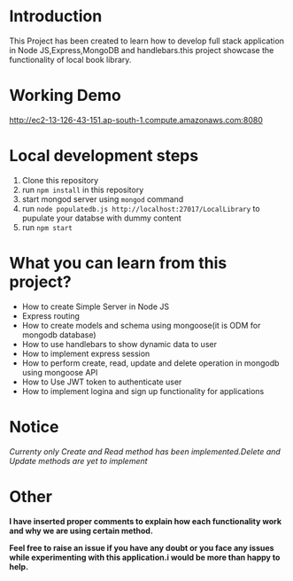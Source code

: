 # Introduction
This Project has been created to learn how to develop full stack application in Node JS,Express,MongoDB and handlebars.this project showcase the functionality of local book library.

# Working Demo
<a href="http://ec2-13-126-43-151.ap-south-1.compute.amazonaws.com:8080" target="_blank">http://ec2-13-126-43-151.ap-south-1.compute.amazonaws.com:8080</a>


# Local development steps
1. Clone this repository
2. run `npm install` in this repository
3. start mongod server using `mongod` command
4. run `node populatedb.js http://localhost:27017/LocalLibrary` to pupulate your databse with dummy content
5. run `npm start`

# What you can learn from this project?
* How to create Simple Server in Node JS
* Express routing
* How to create models and schema using mongoose(it is ODM for mongodb database)
* How to use handlebars to show dynamic data to user
* How to implement express session
* How to perform create, read, update and delete operation in mongodb using mongoose API
* How to Use JWT token to authenticate user
* How to implement logina and sign up functionality for applications
# Notice
*Currenty only Create and Read method has been implemented.Delete and Update methods are yet to implement*
# Other
**I have inserted proper comments to explain how each functionality work and why we are using certain method.**

**Feel free to raise an issue if you have any doubt or you face any issues while experimenting with this application.i would be more than happy to help.**


